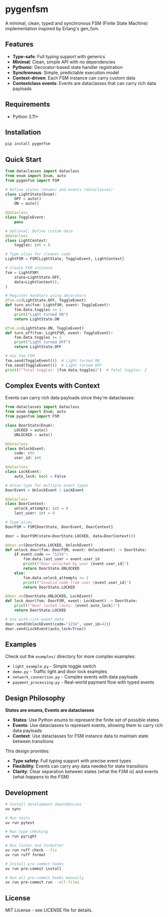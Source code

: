 # pygenfsm

A minimal, clean, typed and synchronous FSM (Finite State Machine) implementation inspired by Erlang's gen_fsm.

## Features

- **Type-safe**: Full typing support with generics
- **Minimal**: Clean, simple API with no dependencies
- **Pythonic**: Decorator-based state handler registration
- **Synchronous**: Simple, predictable execution model
- **Context-driven**: Each FSM instance can carry custom data
- **Contextclass events**: Events are dataclasses that can carry rich data payloads

## Requirements

- Python 3.11+

## Installation

```bash
pip install pygenfsm
```

## Quick Start

```python
from dataclasses import dataclass
from enum import Enum, auto
from pygenfsm import FSM

# Define states (enums) and events (dataclasses)
class LightState(Enum):
    OFF = auto()
    ON = auto()

@dataclass
class ToggleEvent:
    pass

# Optional: Define custom data
@dataclass
class LightContext:
    toggles: int = 0

# Type alias for cleaner code
LightFSM = FSM[LightState, ToggleEvent, LightContext]

# Create FSM instance
fsm = LightFSM(
    state=LightState.OFF,
    data=LightContext(),
)

# Register handlers using decorators
@fsm.on(LightState.OFF, ToggleEvent)
def turn_on(fsm: LightFSM, event: ToggleEvent):
    fsm.data.toggles += 1
    print("Light turned ON")
    return LightState.ON

@fsm.on(LightState.ON, ToggleEvent)
def turn_off(fsm: LightFSM, event: ToggleEvent):
    fsm.data.toggles += 1
    print("Light turned OFF")
    return LightState.OFF

# Use the FSM
fsm.send(ToggleEvent())  # Light turned ON
fsm.send(ToggleEvent())  # Light turned OFF
print(f"Total toggles: {fsm.data.toggles}")  # Total toggles: 2
```

## Complex Events with Context

Events can carry rich data payloads since they're dataclasses:

```python
from dataclasses import dataclass
from enum import Enum, auto
from pygenfsm import FSM

class DoorState(Enum):
    LOCKED = auto()
    UNLOCKED = auto()

@dataclass
class UnlockEvent:
    code: str
    user_id: int

@dataclass
class LockEvent:
    auto_lock: bool = False

# Union type for multiple event types
DoorEvent = UnlockEvent | LockEvent

@dataclass
class DoorContext:
    unlock_attempts: int = 0
    last_user: int = 0

# Type alias
DoorFSM = FSM[DoorState, DoorEvent, DoorContext]

door = DoorFSM(state=DoorState.LOCKED, data=DoorContext())

@door.on(DoorState.LOCKED, UnlockEvent)
def unlock_door(fsm: DoorFSM, event: UnlockEvent) -> DoorState:
    if event.code == "1234":
        fsm.data.last_user = event.user_id
        print(f"Door unlocked by user {event.user_id}")
        return DoorState.UNLOCKED
    else:
        fsm.data.unlock_attempts += 1
        print(f"Invalid code from user {event.user_id}")
        return DoorState.LOCKED

@door.on(DoorState.UNLOCKED, LockEvent)
def lock_door(fsm: DoorFSM, event: LockEvent) -> DoorState:
    print(f"Door locked (auto: {event.auto_lock})")
    return DoorState.LOCKED

# Use with rich event data
door.send(UnlockEvent(code="1234", user_id=42))
door.send(LockEvent(auto_lock=True))
```

## Examples

Check out the `examples/` directory for more complex examples:

- `light_example.py` - Simple toggle switch
- `demo.py` - Traffic light and door lock examples
- `network_connection.py` - Complex events with data payloads
- `payment_processing.py` - Real-world payment flow with typed events

## Design Philosophy

**States are enums, Events are dataclasses**

- **States**: Use Python enums to represent the finite set of possible states
- **Events**: Use dataclasses to represent events, allowing them to carry rich data payloads
- **Context**: Use dataclasses for FSM instance data to maintain state between transitions

This design provides:
- **Type safety**: Full typing support with precise event types
- **Flexibility**: Events can carry any data needed for state transitions
- **Clarity**: Clear separation between states (what the FSM *is*) and events (what *happens* to the FSM)

## Development

```bash
# Install development dependencies
uv sync

# Run tests
uv run pytest

# Run type checking
uv run pyright

# Run linter and formatter
uv run ruff check --fix
uv run ruff format

# Install pre-commit hooks
uv run pre-commit install

# Run all pre-commit hooks manually
uv run pre-commit run --all-files
```

## License

MIT License - see LICENSE file for details.